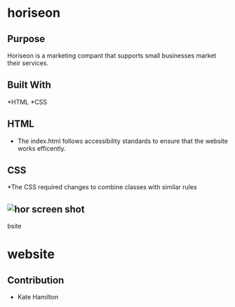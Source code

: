 # horiseon

## Purpose 
Horiseon is a marketing compant that supports small businesses market their services.

## Built With 
*HTML
*CSS

## HTML
- The index.html follows accessibility standards to ensure that the website works efficently. 

## CSS
*The CSS required changes to combine classes with similar rules

## ![hor screen shot](https://user-images.githubusercontent.com/90042533/135806251-10fe53c4-1344-4e3e-aabd-9f0735a1ace2.png)
bsite 

# website


## Contribution
- Kate Hamilton 

